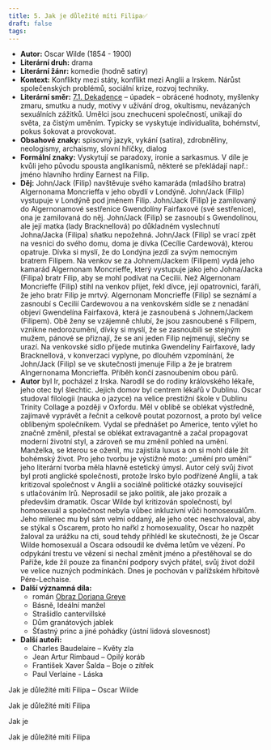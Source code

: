 ```yaml
---
title: 5. Jak je důležité míti Filipa✅
draft: false
tags:
---
```

 * **Autor:** Oscar Wilde (1854 - 1900)
* **Literární druh:** drama
* **Literární žánr:** komedie (hodně satiry)
* **Kontext:** Konflikty mezi státy, konflikt mezi Anglii a Irskem. Nárůst společenských problémů, sociální krize, rozvoj techniky.
* **Literární směr:** [7.1. Dekadence](7.1.%20Dekadence.md) – úpadek – obrácené hodnoty, myšlenky zmaru, smutku a nudy, motivy v užívání drog, okultismu, nevázaných sexuálních zážitků. Umělci jsou znechuceni společností, unikají do světa, za čistým uměním. Typicky se vyskytuje individualita, bohémství, pokus šokovat a provokovat.
* **Obsahové znaky:** spisovný jazyk, vykání (satira), zdrobněliny, neologismy, archaismy, slovní hříčky, dialog
* **Formální znaky:** Vyskytují se paradoxy, ironie a sarkasmus. V díle je kvůli jeho původu spousta anglikanismů, některé se překládají např.: jméno hlavního hrdiny Earnest na Filip.
* **Děj:** John/Jack (Filip) navštěvuje svého kamaráda (mladšího bratra) Algernonama Moncrieffa v jeho obydlí v Londýně. John/Jack (Filip) vystupuje v Londýně pod jménem Filip. John/Jack (Filip) je zamilovaný do Algernonamové sestřenice Gwendolíny Fairfaxové (své sestřenice), ona je zamilovaná do něj. John/Jack (Filip) se zasnoubí s Gwendolínou, ale její matka (lady Bracknellová) po důkladném vyslechnutí Johna/Jacka (Filipa) sňatku nepožehná. John/Jack (Filip) se vrací zpět na vesnici do svého domu, doma je dívka (Cecílie Cardewová), kterou opatruje. Dívka si myslí, že do Londýna jezdí za svým nemocným bratrem Filipem. Na venkov se za Johnem/Jackem (Filipem) vydá jeho kamarád Algernonam Moncrieffe, který vystupuje jako jeho Johna/Jacka (Filipa) bratr Filip, aby se mohl podívat na Cecilii. Než Algernonam Moncrieffe (Filip) stihl na venkov přijet, řekl dívce, její opatrovnici, faráři, že jeho bratr Filip je mrtvý. Algernonam Moncrieffe (Filip) se seznámí a zasnoubí s Cecilií Cardewovou a na venkovském sídle se z nenadání objeví Gwendelína Fairfaxová, která je zasnoubená s Johnem/Jackem (Filipem). Obě ženy se vzájemně chlubí, že jsou zasnoubené s Filipem, vznikne nedorozumění, dívky si myslí, že se zasnoubili se stejným mužem, pánové se přiznají, že se ani jeden Filip nejmenují, slečny se urazí. Na venkovské sídlo přijede mutinka Gwendelíny Fairfaxové, lady Bracknellová, v konverzaci vyplyne, po dlouhém vzpomínání, že John/Jack (Filip) se ve skutečnosti jmenuje Filip a že je bratrem Alngernonama Moncrieffa. Příběh končí zasnoubením obou párů.
* **Autor** byl Ir, pocházel z Irska. Narodil se do rodiny královského lékaře, jeho otec byl šlechtic. Jejich domov byl centrem lékařů v Dublinu. Oscar studoval filologii (nauka o jazyce) na velice prestižní škole v Dublinu Trinity Collage a později v Oxfordu. Měl v oblibě se oblékat výstředně, zajímavě vyprávět a řečnit a celkově poutat pozornost, a proto byl velice oblíbeným společníkem. Vydal se přednášet po Americe, tento výlet ho značně změnil, přestal se oblékat extravagantně a začal propagovat moderní životní styl, a zároveň se mu změnil pohled na umění. Manželka, se kterou se oženil, mu zajistila luxus a on si mohl dále žít bohémský život. Pro jeho tvorbu je výstižné moto: „umění pro umění“ jeho literární tvorba měla hlavně estetický úmysl. Autor celý svůj život byl proti anglické společnosti, protože Irsko bylo podřízené Anglii, a tak kritizoval společnost v Anglii a sociálně politické otázky související s utlačováním Irů. Neprosadil se jako politik, ale jako prozaik a především dramatik. Oscar Wilde byl kritizován společností, byl homosexuál a společnost nebyla vůbec inkluzivní vůči homosexuálům. Jeho milenec mu byl sám velmi oddaný, ale jeho otec neschvaloval, aby se stýkal s Oscarem, proto ho nařkl z homosexuality, Oscar ho nazpět žaloval za urážku na cti, soud tehdy přihlédl ke skutečnosti, že je Oscar Wilde homosexuál a Oscara odsoudil ke dvěma letům ve vězení. Po odpykání trestu ve vězení si nechal změnit jméno a přestěhoval se do Paříže, kde žil pouze za finanční podpory svých přátel, svůj život dožil ve velice nuzných podmínkách. Dnes je pochován v pařížském hřbitově Pére-Lechaise.
* **Další významná díla:** 
	* román [Obraz Doriana Greye](4.%20Obraz%20Doriana%20Graye✅.md)
	* Básně, Ideální manžel
	* Strašidlo cantervillské
	* Dům granátových jablek
	* Šťastný princ a jiné pohádky (ústní lidová slovesnost)
* **Další autoři:** 
	* Charles Baudelaire – Květy zla
	* Jean Artur Rimbaud – Opilý koráb
	* František Xaver Šalda – Boje o zítřek
	* Paul Verlaine - Láska

Jak je důležité míti Filipa – Oscar Wilde

Jak je důležité míti Filipa

Jak je

Jak je důležité míti Filipa